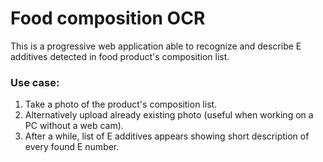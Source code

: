 # Food composition OCR
This is a progressive web application able to recognize and describe E additives detected in food product's composition list.

### Use case:
1. Take a photo of the product's composition list.
2. Alternatively upload already existing photo (useful when working on a PC without a web cam).
3. After a while, list of E additives appears showing short description of every found E number.
